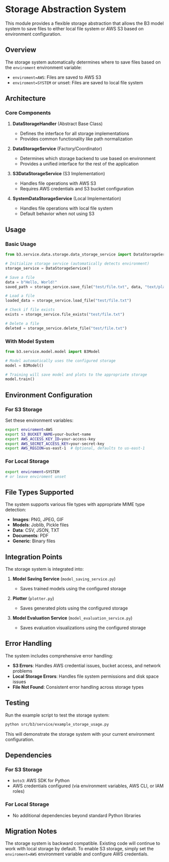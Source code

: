 # Storage Abstraction System

This module provides a flexible storage abstraction that allows the B3 model system to save files to either local file system or AWS S3 based on environment configuration.

## Overview

The storage system automatically determines where to save files based on the `enviroment` environment variable:
- `enviroment=AWS`: Files are saved to AWS S3
- `enviroment=SYSTEM` or unset: Files are saved to local file system

## Architecture

### Core Components

1. **DataStorageHandler** (Abstract Base Class)
   - Defines the interface for all storage implementations
   - Provides common functionality like path normalization

2. **DataStorageService** (Factory/Coordinator)
   - Determines which storage backend to use based on environment
   - Provides a unified interface for the rest of the application

3. **S3DataStorageService** (S3 Implementation)
   - Handles file operations with AWS S3
   - Requires AWS credentials and S3 bucket configuration

4. **SystemDataStorageService** (Local Implementation)
   - Handles file operations with local file system
   - Default behavior when not using S3

## Usage

### Basic Usage

```python
from b3.service.data.storage.data_storage_service import DataStorageService

# Initialize storage service (automatically detects environment)
storage_service = DataStorageService()

# Save a file
data = b"Hello, World!"
saved_path = storage_service.save_file("test/file.txt", data, "text/plain")

# Load a file
loaded_data = storage_service.load_file("test/file.txt")

# Check if file exists
exists = storage_service.file_exists("test/file.txt")

# Delete a file
deleted = storage_service.delete_file("test/file.txt")
```

### With Model System

```python
from b3.service.model.model import B3Model

# Model automatically uses the configured storage
model = B3Model()

# Training will save model and plots to the appropriate storage
model.train()
```

## Environment Configuration

### For S3 Storage

Set these environment variables:

```bash
export enviroment=AWS
export S3_BUCKET_NAME=your-bucket-name
export AWS_ACCESS_KEY_ID=your-access-key
export AWS_SECRET_ACCESS_KEY=your-secret-key
export AWS_REGION=us-east-1  # Optional, defaults to us-east-1
```

### For Local Storage

```bash
export enviroment=SYSTEM
# or leave enviroment unset
```

## File Types Supported

The system supports various file types with appropriate MIME type detection:

- **Images**: PNG, JPEG, GIF
- **Models**: Joblib, Pickle files
- **Data**: CSV, JSON, TXT
- **Documents**: PDF
- **Generic**: Binary files

## Integration Points

The storage system is integrated into:

1. **Model Saving Service** (`model_saving_service.py`)
   - Saves trained models using the configured storage

2. **Plotter** (`plotter.py`)
   - Saves generated plots using the configured storage

3. **Model Evaluation Service** (`model_evaluation_service.py`)
   - Saves evaluation visualizations using the configured storage

## Error Handling

The system includes comprehensive error handling:

- **S3 Errors**: Handles AWS credential issues, bucket access, and network problems
- **Local Storage Errors**: Handles file system permissions and disk space issues
- **File Not Found**: Consistent error handling across storage types

## Testing

Run the example script to test the storage system:

```bash
python src/b3/service/example_storage_usage.py
```

This will demonstrate the storage system with your current environment configuration.

## Dependencies

### For S3 Storage
- `boto3`: AWS SDK for Python
- AWS credentials configured (via environment variables, AWS CLI, or IAM roles)

### For Local Storage
- No additional dependencies beyond standard Python libraries

## Migration Notes

The storage system is backward compatible. Existing code will continue to work with local storage by default. To enable S3 storage, simply set the `enviroment=AWS` environment variable and configure AWS credentials.
